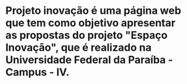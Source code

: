# Projeto inovação é uma página web que tem como objetivo apresentar as propostas do projeto "Espaço Inovação", que é realizado na Universidade Federal da Paraíba - Campus - IV.
